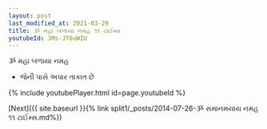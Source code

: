 ```yaml
---
layout: post
last_modified_at: 2021-03-29
title: ૐ મહા બળાયા નમહ ૧૧ ટાઈમ્સ
youtubeId: 3Ms-JT6uWIU
---
```

 
 
 ૐ મહા બળાયા નમહ  
 
 -  જેની પાસે અપાર તાકાત છે 
 
  
 
  
 
 
 
 
 
 


{% include youtubePlayer.html id=page.youtubeId %}
 
[Next]({{ site.baseurl }}{% link  split1/_posts/2014-07-26-ૐ સમાનમયાય નમહ ૧૧ ટાઈમ્સ.md%})
 
